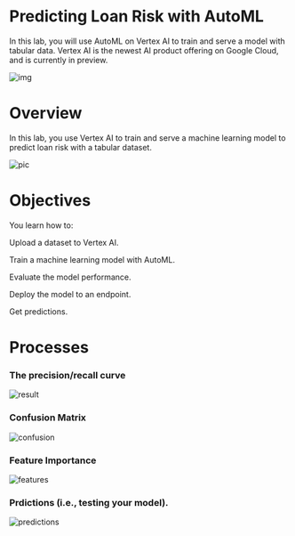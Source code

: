 # Predicting Loan Risk with AutoML
In this lab, you will use AutoML on Vertex AI to train and serve a model with tabular data. Vertex AI is the newest AI product offering on Google Cloud, and is currently in preview.

![img](https://www.databricks.com/en-website-assets/static/83d692198cde0132da8bf8349bdc1f13/30f3b/Glass-Box-Approach-to-AutoML-1-light.png)

# Overview
In this lab, you use Vertex AI to train and serve a machine learning model to predict loan risk with a tabular dataset.

![pic](https://miro.medium.com/v2/resize:fit:1400/1*CC5ty8K5kacSEsxodLBx7g.png)

# Objectives
You learn how to:

Upload a dataset to Vertex AI.

Train a machine learning model with AutoML.

Evaluate the model performance.

Deploy the model to an endpoint.

Get predictions.

# Processes

### The precision/recall curve
![result](https://cdn.qwiklabs.com/A4JZx0Lr%2FoWJaLFG%2FuQtxyUyPb%2FhxFZFld1%2Fd%2BYkRlY%3D)

### Confusion Matrix
![confusion](https://cdn.qwiklabs.com/oJKZ0g9jWNl91cXCfb2%2BYUebLAcvsSa9e5jMrSDPGJ8%3D)

### Feature Importance
![features](https://cdn.qwiklabs.com/9qtRHmUX%2BZCgezs%2BrWozgSuwZTcw7GxiaYgqaxcoag4%3D)

### Prdictions (i.e., testing your model).
![predictions](https://cdn.qwiklabs.com/p%2Fbngfk2MNJxcgDxeq8RUShmJ7A6KYSXgOaY6ACJGZs%3D)

